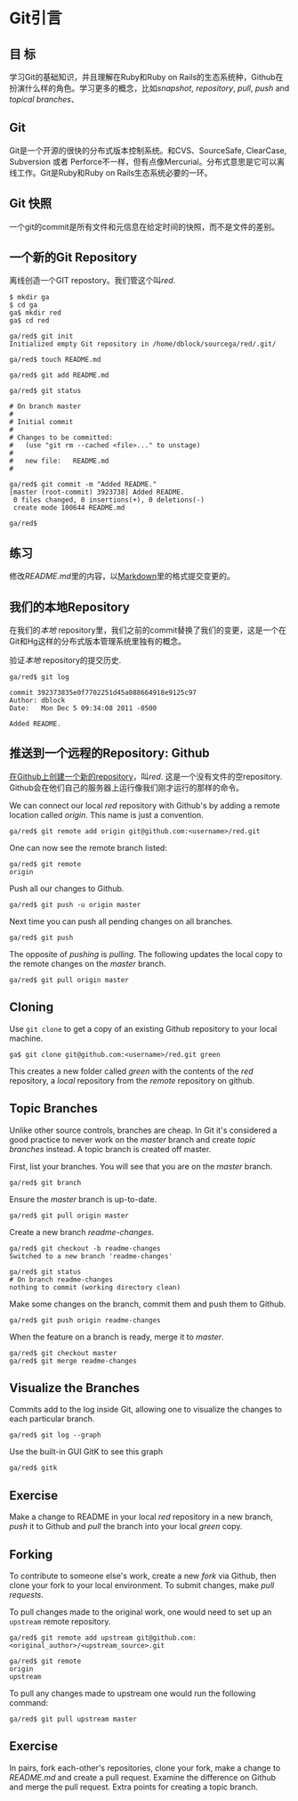 Git引言
===================

目 标
---------

学习Git的基础知识，并且理解在Ruby和Ruby on Rails的生态系统种，Github在扮演什么样的角色。学习更多的概念，比如*snapshot*, *repository*, *pull*, *push* and *topical branches*、

Git
---

Git是一个开源的很快的分布式版本控制系统。和CVS、SourceSafe, ClearCase, Subversion 或者 Perforce不一样，但有点像Mercurial。分布式意思是它可以离线工作。Git是Ruby和Ruby on Rails生态系统必要的一环。

Git 快照
-------------

一个git的commit是所有文件和元信息在给定时间的快照，而不是文件的差别。

一个新的Git Repository
--------------------

离线创造一个GIT repostory。我们管这个叫*red*.

    $ mkdir ga
    $ cd ga
    ga$ mkdir red
    ga$ cd red

    ga/red$ git init
    Initialized empty Git repository in /home/dblock/sourcega/red/.git/

    ga/red$ touch README.md

    ga/red$ git add README.md

    ga/red$ git status

    # On branch master
    #
    # Initial commit
    #
    # Changes to be committed:
    #   (use "git rm --cached <file>..." to unstage)
    #
    #	new file:   README.md
    #

    ga/red$ git commit -m "Added README."
    [master (root-commit) 3923738] Added README.
     0 files changed, 0 insertions(+), 0 deletions(-)
     create mode 100644 README.md

    ga/red$ 

练习
--------

修改*README.md*里的内容，以[Markdown](http://daringfireball.net/projects/markdown/syntax)里的格式提交变更的。

我们的本地Repository
---------------------------

在我们的*本地* repository里，我们之前的commit替换了我们的变更，这是一个在Git和Hg这样的分布式版本管理系统里独有的概念。

验证*本地* repository的提交历史.

    ga/red$ git log

    commit 392373835e0f7702251d45a088664918e9125c97
    Author: dblock
    Date:   Mon Dec 5 09:34:08 2011 -0500

    Added README.

推送到一个远程的Repository: Github
-----------------

[在Github上创建一个新的repository](https://github.com/repositories/new)，叫*red*. 这是一个没有文件的空repository. Github会在他们自己的服务器上运行像我们刚才运行的那样的命令。

We can connect our local *red* repository with Github's by adding a remote location called *origin*. This name is just a convention.

    ga/red$ git remote add origin git@github.com:<username>/red.git

One can now see the remote branch listed:

    ga/red$ git remote
    origin

Push all our changes to Github.

    ga/red$ git push -u origin master

Next time you can push all pending changes on all branches.

    ga/red$ git push

The opposite of *pushing* is *pulling*. The following updates the local copy to the remote changes on the *master* branch.

    ga/red$ git pull origin master 

Cloning
-------

Use `git clone` to get a copy of an existing Github repository to your local machine.

    ga$ git clone git@github.com:<username>/red.git green

This creates a new folder called *green* with the contents of the *red* repository, a *local* repository from the *remote* repository on github.

Topic Branches
----------------

Unlike other source controls, branches are cheap. In Git it's considered a good practice to never work on the *master* branch and create *topic branches* instead. A topic branch is created off master.

First, list your branches. You will see that you are on the *master* branch.

    ga/red$ git branch

Ensure the *master* branch is up-to-date.

    ga/red$ git pull origin master 

Create a new branch *readme-changes*.

    ga/red$ git checkout -b readme-changes
    Switched to a new branch 'readme-changes'

    ga/red$ git status
    # On branch readme-changes
    nothing to commit (working directory clean)

Make some changes on the branch, commit them and push them to Github.

    ga/red$ git push origin readme-changes

When the feature on a branch is ready, merge it to *master*.

    ga/red$ git checkout master
    ga/red$ git merge readme-changes

Visualize the Branches
-------------------

Commits add to the log inside Git, allowing one to visualize the changes to each particular branch.

    ga/red$ git log --graph

Use the built-in GUI GitK to see this graph

    ga/red$ gitk

Exercise
--------

Make a change to README in your local *red* repository in a new branch, *push* it to Github and *pull* the branch into your local *green* copy.

Forking
-------

To contribute to someone else's work, create a new *fork* via Github, then clone your fork to your local environment. To submit changes, make *pull requests*.

To pull changes made to the original work, one would need to set up an `upstream` remote repository.

    ga/red$ git remote add upstream git@github.com:<original_author>/<upstream_source>.git

    ga/red$ git remote
    origin
    upstream

To pull any changes made to upstream one would run the following command:

    ga/red$ git pull upstream master

Exercise
--------

In pairs, fork each-other's repositories, clone your fork, make a change to *README.md* and create a pull request. Examine the difference on Github and merge the pull request. Extra points for creating a topic branch.

